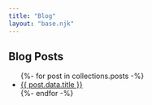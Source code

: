 ```yaml
---
title: "Blog"
layout: "base.njk"
---
```


## Blog Posts

<ul>
{%- for post in collections.posts -%}
    <li>
        <a href = "{{ post.url }}">{{ post.data.title }}</a>
    </li>
{%- endfor -%}
</ul>